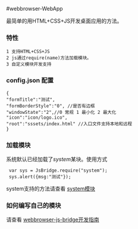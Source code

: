 #webbrowser-WebApp

最简单的用HTML+CSS+JS开发桌面应用的方法。

### 特性

	1 支持HTML+CSS+JS
	2 js通过require(name)方法加载模块。
	3 自定义模块开发支持
	


### config.json 配置

```
{
"formTitle":"测试",
"formBorderStyle":"0", //是否有边框 
"windowState":"2",//0 常规 1 最小化 2 最大化
"icon":"icon/logo.ico",
"root":"sssets/index.html" //入口文件支持本地和远程
}
```

### 加载模块

系统默认已经加载了*system*某块。使用方式

```
 var sys = JsBridge.require("system");
 sys.alert({msg:"测试"});
```

system支持的方法请查看 [system模块](https://github.com/epaii/webbrowser-module-system)


### 如何编写自己的模块

请查看 [webbrowser-js-bridge开发指南](https://github.com/epaii/webbrowser-js-bridge)

